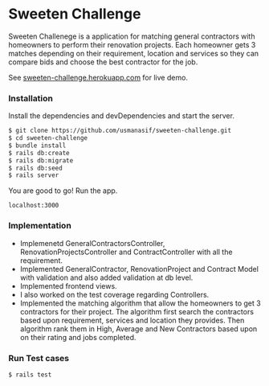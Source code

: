 

# Sweeten Challenge
Sweeten Challenege is a application for matching general contractors with homeowners to perform their renovation projects. Each homeowner gets 3 matches depending on their requirement, location and services so they can compare bids and choose the best contractor for the job.

See [sweeten-challenge.herokuapp.com](https://sweeten-challenge.herokuapp.com/) for live demo.


### Installation
Install the dependencies and devDependencies and start the server.
```sh
$ git clone https://github.com/usmanasif/sweeten-challenge.git
$ cd sweeten-challenge
$ bundle install
$ rails db:create
$ rails db:migrate
$ rails db:seed
$ rails server
```

You are good to go! Run the app.

    localhost:3000

### Implementation
 - Implemenetd GeneralContractorsController, RenovationProjectsController and ContractController with all the requirement.
 - Implemented GeneralContractor, RenovationProject and Contract Model with validation and also added validation at db level.
 - Implemented frontend views.
 - I also worked on the test coverage regarding Controllers.
 - Implemented the matching algorithm that allow the homeowners to get 3 contractors for their project. The algorithm first search the contractors based upon requirement, services and location they provides. Then algorithm rank them in High, Average and New Contractors based upon on their rating and jobs completed.

### Run Test cases
 ```sh
 $ rails test
 ```

